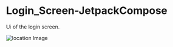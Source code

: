 # Login_Screen-JetpackCompose
Ui of the login screen.


![location Image](https://user-images.githubusercontent.com/91965672/136185852-cef5ea3b-d3a2-4f4a-8c70-b1cc0b626fd3.jpg)
